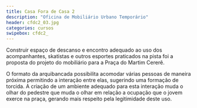 ```yaml
---
title: Casa Fora de Casa 2
description: "Oficina de Mobiliário Urbano Temporário"
header: cfdc2_03.jpg
categories: cursos
swipebox: cfdc2_
---
```

Construir espaço de descanso e encontro adequado ao uso dos acompanhantes, skatistas e outros esportes praticados na pista foi a proposta do projeto do mobiliário para a Praça do Martim Cererê.

O formato da arquibancada possibilita acomodar várias pessoas de maneira próxima permitindo a interação entre elas, sugerindo uma formação de torcida. A criação de um ambiente adequado para esta interação muda o olhar do pedestre que muda o olhar em relação a ocupação que o jovem exerce na praça, gerando mais respeito pela legitimidade deste uso.
